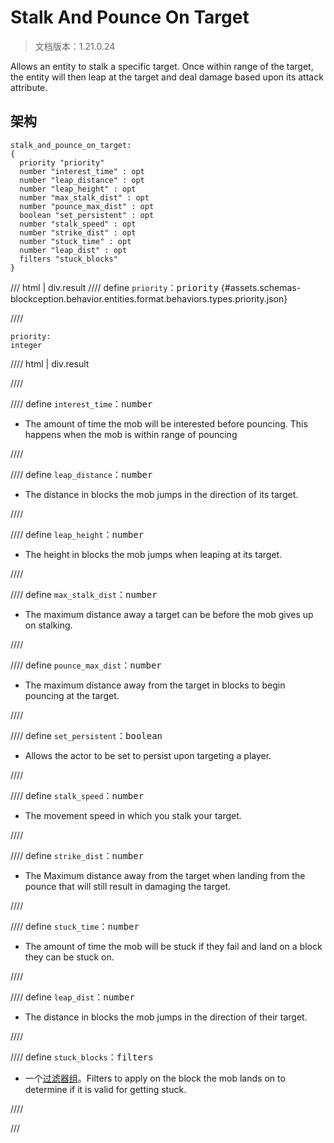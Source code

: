 # Stalk And Pounce On Target

> 文档版本：1.21.0.24

Allows an entity to stalk a specific target. Once within range of the target, the entity will then leap at the target and deal damage based upon its attack attribute.

## 架构

```mcschema
stalk_and_pounce_on_target:
{
  priority "priority"
  number "interest_time" : opt
  number "leap_distance" : opt
  number "leap_height" : opt
  number "max_stalk_dist" : opt
  number "pounce_max_dist" : opt
  boolean "set_persistent" : opt
  number "stalk_speed" : opt
  number "strike_dist" : opt
  number "stuck_time" : opt
  number "leap_dist" : opt
  filters "stuck_blocks"
}

```

/// html | div.result
//// define
`priority`：<samp>priority</samp> {#assets.schemas-blockception.behavior.entities.format.behaviors.types.priority.json}


////

```mcschema
priority:
integer

```

//// html | div.result

////



//// define
`interest_time`：<samp>number</samp>

- The amount of time the mob will be interested before pouncing. This happens when the mob is within range of pouncing


////


//// define
`leap_distance`：<samp>number</samp>

- The distance in blocks the mob jumps in the direction of its target.


////


//// define
`leap_height`：<samp>number</samp>

- The height in blocks the mob jumps when leaping at its target.


////


//// define
`max_stalk_dist`：<samp>number</samp>

- The maximum distance away a target can be before the mob gives up on stalking.


////


//// define
`pounce_max_dist`：<samp>number</samp>

- The maximum distance away from the target in blocks to begin pouncing at the target.


////


//// define
`set_persistent`：<samp>boolean</samp>

- Allows the actor to be set to persist upon targeting a player.


////


//// define
`stalk_speed`：<samp>number</samp>

- The movement speed in which you stalk your target.


////


//// define
`strike_dist`：<samp>number</samp>

- The Maximum distance away from the target when landing from the pounce that will still result in damaging the target.


////


//// define
`stuck_time`：<samp>number</samp>

- The amount of time the mob will be stuck if they fail and land on a block they can be stuck on.


////


//// define
`leap_dist`：<samp>number</samp>

- The distance in blocks the mob jumps in the direction of their target.


////


//// define
`stuck_blocks`：<samp>filters</samp>

- 一个[过滤器组](../filter.md)。Filters to apply on the block the mob lands on to determine if it is valid for getting stuck.


////


///

